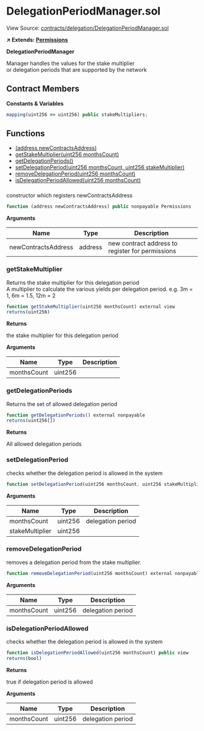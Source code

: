 # DelegationPeriodManager.sol

View Source: [contracts/delegation/DelegationPeriodManager.sol](../contracts/delegation/DelegationPeriodManager.sol)

**↗ Extends: [Permissions](Permissions.md)**

**DelegationPeriodManager**

Manager handles the values for the stake multiplier <br>
or delegation periods that are supported by the network

## Contract Members
**Constants & Variables**

```js
mapping(uint256 => uint256) public stakeMultipliers;

```

## Functions

- [(address newContractsAddress)](#)
- [getStakeMultiplier(uint256 monthsCount)](#getstakemultiplier)
- [getDelegationPeriods()](#getdelegationperiods)
- [setDelegationPeriod(uint256 monthsCount, uint256 stakeMultiplier)](#setdelegationperiod)
- [removeDelegationPeriod(uint256 monthsCount)](#removedelegationperiod)
- [isDelegationPeriodAllowed(uint256 monthsCount)](#isdelegationperiodallowed)

### 

constructor which registers newContractsAddress

```js
function (address newContractsAddress) public nonpayable Permissions 
```

**Arguments**

| Name        | Type           | Description  |
| ------------- |------------- | -----|
| newContractsAddress | address | new contract address to register for permissions | 

### getStakeMultiplier

Returns the stake multiplier for this delegation period  <br>
A multiplier to calculate the various yields per delegation period. e.g. 3m = 1, 6m = 1.5, 12m = 2

```js
function getStakeMultiplier(uint256 monthsCount) external view
returns(uint256)
```

**Returns**

the stake multiplier for this delegation period

**Arguments**

| Name        | Type           | Description  |
| ------------- |------------- | -----|
| monthsCount | uint256 |  | 

### getDelegationPeriods

Returns the set of allowed delegation period

```js
function getDelegationPeriods() external nonpayable
returns(uint256[])
```

**Returns**

All allowed delegation periods

### setDelegationPeriod

checks whether the delegation period is allowed in the system

```js
function setDelegationPeriod(uint256 monthsCount, uint256 stakeMultiplier) external nonpayable onlyOwner 
```

**Arguments**

| Name        | Type           | Description  |
| ------------- |------------- | -----|
| monthsCount | uint256 | delegation period | 
| stakeMultiplier | uint256 |  | 

### removeDelegationPeriod

removes a delegation period from the stake multiplier. </br>

```js
function removeDelegationPeriod(uint256 monthsCount) external nonpayable onlyOwner 
```

**Arguments**

| Name        | Type           | Description  |
| ------------- |------------- | -----|
| monthsCount | uint256 | delegation period | 

### isDelegationPeriodAllowed

checks whether the delegation period is allowed in the system

```js
function isDelegationPeriodAllowed(uint256 monthsCount) public view
returns(bool)
```

**Returns**

true if delegation period is allowed

**Arguments**

| Name        | Type           | Description  |
| ------------- |------------- | -----|
| monthsCount | uint256 | delegation period | 

